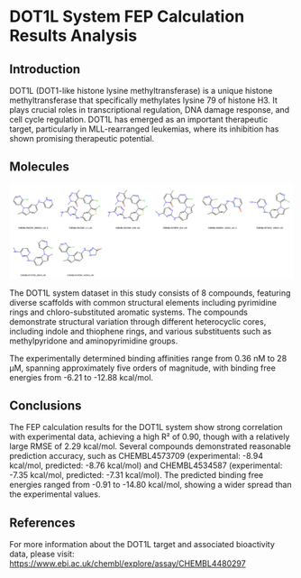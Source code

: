 # DOT1L System FEP Calculation Results Analysis

## Introduction

DOT1L (DOT1-like histone lysine methyltransferase) is a unique histone methyltransferase that specifically methylates lysine 79 of histone H3. It plays crucial roles in transcriptional regulation, DNA damage response, and cell cycle regulation. DOT1L has emerged as an important therapeutic target, particularly in MLL-rearranged leukemias, where its inhibition has shown promising therapeutic potential.

## Molecules

![Molecular structures of representative compounds](mol_grid.png)

The DOT1L system dataset in this study consists of 8 compounds, featuring diverse scaffolds with common structural elements including pyrimidine rings and chloro-substituted aromatic systems. The compounds demonstrate structural variation through different heterocyclic cores, including indole and thiophene rings, and various substituents such as methylpyridone and aminopyrimidine groups.

The experimentally determined binding affinities range from 0.36 nM to 28 μM, spanning approximately five orders of magnitude, with binding free energies from -6.21 to -12.88 kcal/mol.

## Conclusions

The FEP calculation results for the DOT1L system show strong correlation with experimental data, achieving a high R² of 0.90, though with a relatively large RMSE of 2.29 kcal/mol. Several compounds demonstrated reasonable prediction accuracy, such as CHEMBL4573709 (experimental: -8.94 kcal/mol, predicted: -8.76 kcal/mol) and CHEMBL4534587 (experimental: -7.35 kcal/mol, predicted: -7.31 kcal/mol). The predicted binding free energies ranged from -0.91 to -14.80 kcal/mol, showing a wider spread than the experimental values.

## References

For more information about the DOT1L target and associated bioactivity data, please visit:
https://www.ebi.ac.uk/chembl/explore/assay/CHEMBL4480297 